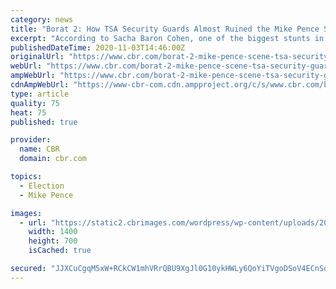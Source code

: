 ```yaml
---
category: news
title: "Borat 2: How TSA Security Guards Almost Ruined the Mike Pence Scene"
excerpt: "According to Sacha Baron Cohen, one of the biggest stunts in the Borat sequel involving Vice President Mike Pence almost didn’t happen."
publishedDateTime: 2020-11-03T14:46:00Z
originalUrl: "https://www.cbr.com/borat-2-mike-pence-scene-tsa-security-guards/"
webUrl: "https://www.cbr.com/borat-2-mike-pence-scene-tsa-security-guards/"
ampWebUrl: "https://www.cbr.com/borat-2-mike-pence-scene-tsa-security-guards/amp/"
cdnAmpWebUrl: "https://www-cbr-com.cdn.ampproject.org/c/s/www.cbr.com/borat-2-mike-pence-scene-tsa-security-guards/amp/"
type: article
quality: 75
heat: 75
published: true

provider:
  name: CBR
  domain: cbr.com

topics:
  - Election
  - Mike Pence

images:
  - url: "https://static2.cbrimages.com/wordpress/wp-content/uploads/2020/11/borat-2-header.jpg"
    width: 1400
    height: 700
    isCached: true

secured: "JJXCuCgqM5xW+RCkCW1mhVRrQBU9XgJl0G10ykHWLy6QoYiTVgoDSoV4ECnSdVJHjT0F47QFWo2KA1huXddl3IBKWiMV41olnEDYRploI7kE1U9UIBl2UZq2oKhkLAxU3wGGw7abFRGalBGmjcVOMvB3mI2C/0xxel07QpCwQptJdMKV5OfX3Ix8VUIQfB19wGkR0mbaRUpe9Pbquc47hl87SpV1zKbDyPQXAMYpHAuwtiORKjfIbrPooGNVl2C4gtZczvimEsmCqX5lfz+0VakNy3KhVRmEsjp1Bk9d4gz9ZQjo1sT8Lglf+Gp8RE+i4qTHXrFDJ7afO1JLwVct3lWSRmJG53P7+CgwvLy+93E=;FSrmkkOwDX/HGIBtCa06Jw=="
---
```


